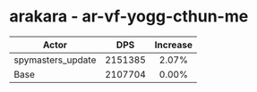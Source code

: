 # arakara - ar-vf-yogg-cthun-me
| Actor | DPS | Increase |
|---|:---:|:---:|
|spymasters_update|2151385|2.07%|
|Base|2107704|0.00%|
